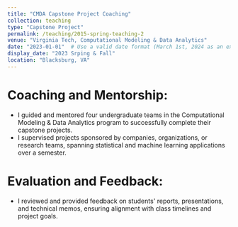 ```yaml
---
title: "CMDA Capstone Project Coaching"
collection: teaching
type: "Capstone Project"
permalink: /teaching/2015-spring-teaching-2
venue: "Virginia Tech, Computational Modeling & Data Analytics"
date: "2023-01-01"  # Use a valid date format (March 1st, 2024 as an example)
display_date: "2023 Srping & Fall"
location: "Blacksburg, VA"
---
```



Coaching and Mentorship:
======
- I	guided and mentored four undergraduate teams in the Computational Modeling & Data Analytics program to successfully complete their capstone projects.
-	I supervised projects sponsored by companies, organizations, or research teams, spanning statistical and machine learning applications over a semester.

Evaluation and Feedback:
======
- I reviewed and provided feedback on students' reports, presentations, and technical memos, ensuring alignment with class timelines and project goals.
